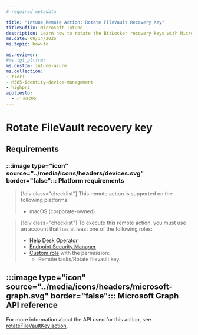 ```yaml
---
# required metadata

title: "Intune Remote Action: Rotate FileVault Recovery Key"
titleSuffix: Microsoft Intune
description: Learn how to rotate the BitLocker recovery keys with Microsoft Intune.
ms.date: 08/14/2025
ms.topic: how-to

ms.reviewer:
#ms.tgt_pltfrm:
ms.custom: intune-azure
ms.collection:
- tier1
- M365-identity-device-management
- highpri
appliesto:
  - ✅ macOS
---
```



# Rotate FileVault recovery key

## Requirements

### :::image type="icon" source="../media/icons/headers/devices.svg" border="false"::: Platform requirements

> [!div class="checklist"]
> This remote action is supported on the following platforms:
>
> - macOS (corporate-owned)


> [!div class="checklist"]
> To execute this remote action, you must use an account that has at least one of the following roles:
>
> - [Help Desk Operator][INT-R1]
> - [Endpoint Security Manager][INT-R4]
> - [Custom role][INT-RC] with the permission:
>   - Remote tasks/Rotate filevault key.

## :::image type="icon" source="../media/icons/headers/microsoft-graph.svg" border="false"::: Microsoft Graph API reference

For more information about the API used for this action, see [rotateFileVaultKey action][GRAPH-1].


<!--links-->

<!-- admin center links -->

[INT-AC]: https://go.microsoft.com/fwlink/?linkid=2109431
[INT-AC1]: https://go.microsoft.com/fwlink/?linkid=2109431#view/Microsoft_Intune_DeviceSettings/DevicesMenu/~/allDevices

<!-- role links -->

[INT-R1]: /intune/intune-service/fundamentals/role-based-access-control-reference#help-desk-operator
[INT-R4]: /intune/intune-service/fundamentals/role-based-access-control-reference#endpoint-security-manager
[INT-RC]: /intune/intune-service/fundamentals/create-custom-role

<!-- API links -->

[GRAPH-1]: /graph/api/intune-devices-manageddevice-rotateFileVaultKey
